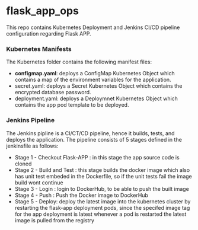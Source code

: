 # flask_app_ops

This repo contains Kubernetes Deployment and Jenkins CI/CD pipeline configuration regarding Flask APP.

### Kubernetes Manifests

The Kubernetes folder contains the following manifest files:
- **configmap.yaml**: deploys a ConfigMap Kubernetes Object which contains a map of the environment variables for the application.
- secret.yaml: deploys a Secret Kubernetes Object which contains the encrypted database password.
- deployment.yaml: deploys a Deploymnet Kubernetes Object which contains the app pod template to be deployed.

### Jenkins Pipeline

The Jenkins pipline is a CI/CT/CD pipeline, hence it builds, tests, and deploys the application. The pipeline consists of 5 stages defined in the jenkinsfile as follows:

- Stage 1 - Checkout Flask-APP : in this stage the app source code is cloned
- Stage 2 - Build and Test : this stage builds the docker image which also has unit test embeded in the Dockerfile, so if the unit tests fail the image build wont continue
- Stage 3 - Login : login to DockerHub, to be able to push the built image
- Stage 4 - Push : Push the Docker image to DockerHub
- Stage 5 - Deploy: deploy the latest image into the kubernetes cluster by restarting the flask-app deployment pods, since the specifed image tag for the app deployment is latest whenever a pod is restarted the latest image is pulled from the registry
